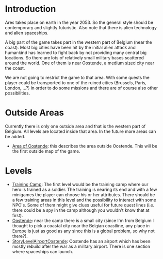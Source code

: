 # Introduction #

Ares takes place on earth in the year 2053. So the general style should be contemporary and slightly futuristic. Also note that there is alien technology and alien spaceships.

A big part of the game takes part in the western part of Belgium (near the coast). Most big cities have been hit by the initial alien attack and humankind has learned to fight back by not providing many central big locations. So there are lots of relatively small military bases scattered around the world. One of them is near Oostende, a medium sized city near the coast.

We are not going to restrict the game to that area. With some quests the player could be transported to one of the ruined cities (Brussels, Paris, London, ...?) in order to do some missions and there are of course also other possibilities.

# Outside Areas #

Currently there is only one outside area and that is the western part of Belgium. All levels are located inside that area. In the future more areas can be added.

  * [Area of Oostende](StoryLevelOutsideOostende.md): this describes the area outside Oostende. This will be the first outside map of the game.

# Levels #

  * [Training Camp](StoryLevelCamp.md): The first level would be the training camp where our hero is trained as a soldier. The training is nearing its end and with a few minigames the player can choose his or her attributes. There should be a few training areas in this level and the possibility to interact with some NPC's. Some of them might give clues useful for future quest lines (i.e. there could be a spy in the camp although you wouldn't know that at first).
  * [Oostende](StoryLevelOostende.md): near the camp there is a small city (since I'm from Belgium I thought to pick a coastal city near the Belgian coastline, any place in Europe is just as good as any since this is a global problem, so why not there?).
  * [StoryLevelAirportOostende](StoryLevelAirportOostende.md): Oostende has an airport which has been mostly rebuild after the war as a military airport. There is one section where spaceships can launch.